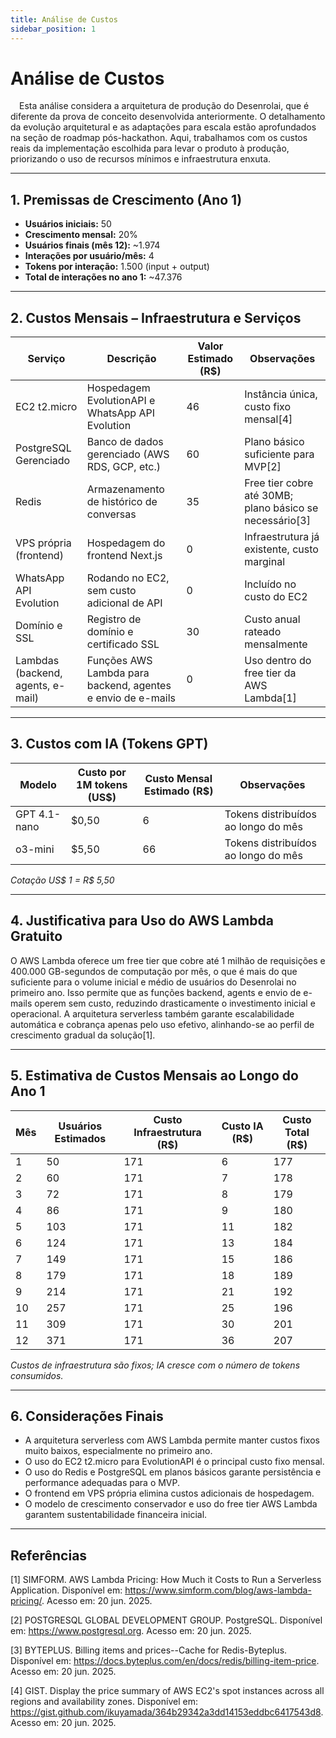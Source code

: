 ```yaml
---
title: Análise de Custos
sidebar_position: 1
---
```


# Análise de Custos

&emsp;Esta análise considera a arquitetura de produção do Desenrolai, que é diferente da prova de conceito desenvolvida anteriormente. O detalhamento da evolução arquitetural e as adaptações para escala estão aprofundados na seção de roadmap pós-hackathon. Aqui, trabalhamos com os custos reais da implementação escolhida para levar o produto à produção, priorizando o uso de recursos mínimos e infraestrutura enxuta.

---

## 1. Premissas de Crescimento (Ano 1)

- **Usuários iniciais:** 50
- **Crescimento mensal:** 20%
- **Usuários finais (mês 12):** ~1.974
- **Interações por usuário/mês:** 4
- **Tokens por interação:** 1.500 (input + output)
- **Total de interações no ano 1:** ~47.376

---

## 2. Custos Mensais – Infraestrutura e Serviços

| Serviço                  | Descrição                                                        | Valor Estimado (R$) | Observações                                                                                  |
|--------------------------|------------------------------------------------------------------|---------------------|---------------------------------------------------------------------------------------------|
| EC2 t2.micro             | Hospedagem EvolutionAPI e WhatsApp API Evolution                 | 46                  | Instância única, custo fixo mensal[4]                                                       |
| PostgreSQL Gerenciado    | Banco de dados gerenciado (AWS RDS, GCP, etc.)                   | 60                  | Plano básico suficiente para MVP[2]                                                         |
| Redis                    | Armazenamento de histórico de conversas                          | 35                  | Free tier cobre até 30MB; plano básico se necessário[3]                                     |
| VPS própria (frontend)   | Hospedagem do frontend Next.js                                   | 0                   | Infraestrutura já existente, custo marginal                                                 |
| WhatsApp API Evolution   | Rodando no EC2, sem custo adicional de API                       | 0                   | Incluído no custo do EC2                                                                    |
| Domínio e SSL            | Registro de domínio e certificado SSL                            | 30                  | Custo anual rateado mensalmente                                                             |
| Lambdas (backend, agents, e-mail) | Funções AWS Lambda para backend, agentes e envio de e-mails | 0                   | Uso dentro do free tier da AWS Lambda[1]                                                    |

---

## 3. Custos com IA (Tokens GPT)

| Modelo         | Custo por 1M tokens (US$) | Custo Mensal Estimado (R$) | Observações                                   |
|----------------|---------------------------|----------------------------|----------------------------------------------|
| GPT 4.1-nano   | $0,50                     | 6                          | Tokens distribuídos ao longo do mês           |
| o3-mini        | $5,50                     | 66                         | Tokens distribuídos ao longo do mês           |

*Cotação US$ 1 = R$ 5,50*  

---

## 4. Justificativa para Uso do AWS Lambda Gratuito

O AWS Lambda oferece um free tier que cobre até 1 milhão de requisições e 400.000 GB-segundos de computação por mês, o que é mais do que suficiente para o volume inicial e médio de usuários do Desenrolai no primeiro ano. Isso permite que as funções backend, agents e envio de e-mails operem sem custo, reduzindo drasticamente o investimento inicial e operacional. A arquitetura serverless também garante escalabilidade automática e cobrança apenas pelo uso efetivo, alinhando-se ao perfil de crescimento gradual da solução[1].

---

## 5. Estimativa de Custos Mensais ao Longo do Ano 1

| Mês | Usuários Estimados | Custo Infraestrutura (R$) | Custo IA (R$) | Custo Total (R$) |
|-----|--------------------|---------------------------|---------------|------------------|
| 1   | 50                 | 171                       | 6             | 177              |
| 2   | 60                 | 171                       | 7             | 178              |
| 3   | 72                 | 171                       | 8             | 179              |
| 4   | 86                 | 171                       | 9             | 180              |
| 5   | 103                | 171                       | 11            | 182              |
| 6   | 124                | 171                       | 13            | 184              |
| 7   | 149                | 171                       | 15            | 186              |
| 8   | 179                | 171                       | 18            | 189              |
| 9   | 214                | 171                       | 21            | 192              |
| 10  | 257                | 171                       | 25            | 196              |
| 11  | 309                | 171                       | 30            | 201              |
| 12  | 371                | 171                       | 36            | 207              |

*Custos de infraestrutura são fixos; IA cresce com o número de tokens consumidos.*

---

## 6. Considerações Finais

- A arquitetura serverless com AWS Lambda permite manter custos fixos muito baixos, especialmente no primeiro ano.
- O uso do EC2 t2.micro para EvolutionAPI é o principal custo fixo mensal.
- O uso do Redis e PostgreSQL em planos básicos garante persistência e performance adequadas para o MVP.
- O frontend em VPS própria elimina custos adicionais de hospedagem.
- O modelo de crescimento conservador e uso do free tier AWS Lambda garantem sustentabilidade financeira inicial.

---

## Referências

[1] SIMFORM. AWS Lambda Pricing: How Much it Costs to Run a Serverless Application. Disponível em: https://www.simform.com/blog/aws-lambda-pricing/. Acesso em: 20 jun. 2025.

[2] POSTGRESQL GLOBAL DEVELOPMENT GROUP. PostgreSQL. Disponível em: https://www.postgresql.org. Acesso em: 20 jun. 2025.

[3] BYTEPLUS. Billing items and prices--Cache for Redis-Byteplus. Disponível em: https://docs.byteplus.com/en/docs/redis/billing-item-price. Acesso em: 20 jun. 2025.

[4] GIST. Display the price summary of AWS EC2's spot instances across all regions and availability zones. Disponível em: https://gist.github.com/ikuyamada/364b29342a3dd14153eddbc6417543d8. Acesso em: 20 jun. 2025.
